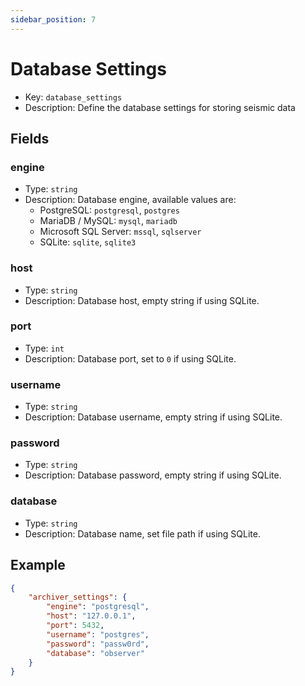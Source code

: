 ```yaml
---
sidebar_position: 7
---
```


# Database Settings

 - Key: `database_settings`
 - Description: Define the database settings for storing seismic data

## Fields

### engine

 - Type: `string`
 - Description: Database engine, available values are:
    - PostgreSQL: `postgresql`, `postgres`
    - MariaDB / MySQL: `mysql`, `mariadb`
    - Microsoft SQL Server: `mssql`, `sqlserver`
    - SQLite: `sqlite`, `sqlite3`

### host

 - Type: `string`
 - Description: Database host, empty string if using SQLite.

### port

 - Type: `int`
 - Description: Database port, set to `0` if using SQLite.

### username

 - Type: `string`
 - Description: Database username, empty string if using SQLite.

### password

 - Type: `string`
 - Description: Database password, empty string if using SQLite.

### database

 - Type: `string`
 - Description: Database name, set file path if using SQLite.

## Example

```json
{
    "archiver_settings": {
        "engine": "postgresql",
        "host": "127.0.0.1",
        "port": 5432,
        "username": "postgres",
        "password": "passw0rd",
        "database": "observer"
    }
}
```
